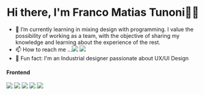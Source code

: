 <h1 align='center'> Hi there, I'm Franco Matias Tunoni👋👋</h1>

- 🌱 I’m currently learning in mixing design with programming. I value the possibility of working as a team, with the objective of sharing my knowledge and learning about the experience of the rest.
- 📫 How to reach me ...<a href="https://www.linkedin.com/in/francotunoni/"><img src="https://img.shields.io/badge/LinkedIn-0077B5?style=for-the-badge&logo=linkedin&logoColor=white"/></a>
<a href="https://www.behance.net/francotunoni"><img src="https://img.shields.io/badge/Behance-1769ff?style=for-the-badge&logo=behance&logoColor=white"/></a>
- 👀 Fun fact: I'm an Industrial designer passionate about UX/UI Design

<h4> Frontend </h4> 
<p>
<img src="https://img.shields.io/badge/HTML5-E34F26?style=for-the-badge&logo=html5&logoColor=white"/>
<img src="https://img.shields.io/badge/CSS3-1572B6?style=for-the-badge&logo=css3&logoColor=white"/>
<img src="https://img.shields.io/badge/Bootstrap-563D7C?style=for-the-badge&logo=bootstrap&logoColor=white"/>
<img src="https://img.shields.io/badge/Sass-CC6699?style=for-the-badge&logo=sass&logoColor=white"/>
<img src="https://img.shields.io/badge/JavaScript-323330?style=for-the-badge&logo=javascript&logoColor=F7DF1E"/>
</p>
<!---
FrancoTunoni/FrancoTunoni is a ✨ special ✨ repository because its `README.md` (this file) appears on your GitHub profile.
You can click the Preview link to take a look at your changes.
--->

